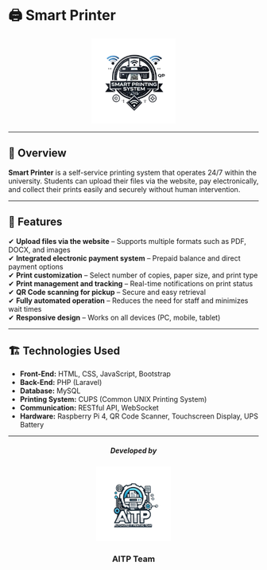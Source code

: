 # 🖨️ **Smart Printer**  

<p align="center">
  <img src="logo/printer.png" alt="Smart Printer Logo" width="170">
</p>

---

## 📌 **Overview**  
**Smart Printer** is a self-service printing system that operates 24/7 within the university. Students can upload their files via the website, pay electronically, and collect their prints easily and securely without human intervention.  

---

## 🚀 **Features**  
✔ **Upload files via the website** – Supports multiple formats such as PDF, DOCX, and images  
✔ **Integrated electronic payment system** – Prepaid balance and direct payment options  
✔ **Print customization** – Select number of copies, paper size, and print type  
✔ **Print management and tracking** – Real-time notifications on print status  
✔ **QR Code scanning for pickup** – Secure and easy retrieval  
✔ **Fully automated operation** – Reduces the need for staff and minimizes wait times  
✔ **Responsive design** – Works on all devices (PC, mobile, tablet)  

---

## 🏗️ **Technologies Used**  
- **Front-End:** HTML, CSS, JavaScript, Bootstrap  
- **Back-End:** PHP (Laravel)  
- **Database:** MySQL  
- **Printing System:** CUPS (Common UNIX Printing System)  
- **Communication:** RESTful API, WebSocket  
- **Hardware:** Raspberry Pi 4, QR Code Scanner, Touchscreen Display, UPS Battery  

---

<h5 align="center">Developed by</h5>

<p align="center">
  <img src="logo/aitp.png" alt="AITP Logo" width="150">
</p>

<h3 align="center">AITP Team</h3>
